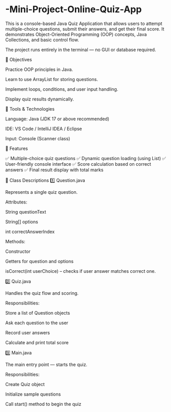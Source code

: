 # -Mini-Project-Online-Quiz-App
This is a console-based Java Quiz Application that allows users to attempt multiple-choice questions, submit their answers, and get their final score.
It demonstrates Object-Oriented Programming (OOP) concepts, Java Collections, and basic control flow.

The project runs entirely in the terminal — no GUI or database required.

🎯 Objectives

Practice OOP principles in Java.

Learn to use ArrayList for storing questions.

Implement loops, conditions, and user input handling.

Display quiz results dynamically.

🧰 Tools & Technologies

Language: Java (JDK 17 or above recommended)

IDE: VS Code / IntelliJ IDEA / Eclipse

Input: Console (Scanner class)

🧩 Features

✅ Multiple-choice quiz questions
✅ Dynamic question loading (using List<Question>)
✅ User-friendly console interface
✅ Score calculation based on correct answers
✅ Final result display with total marks


🧠 Class Descriptions
1️⃣ Question.java

Represents a single quiz question.

Attributes:

String questionText

String[] options

int correctAnswerIndex

Methods:

Constructor

Getters for question and options

isCorrect(int userChoice) – checks if user answer matches correct one.

2️⃣ Quiz.java

Handles the quiz flow and scoring.

Responsibilities:

Store a list of Question objects

Ask each question to the user

Record user answers

Calculate and print total score

3️⃣ Main.java

The main entry point — starts the quiz.

Responsibilities:

Create Quiz object

Initialize sample questions

Call start() method to begin the quiz
